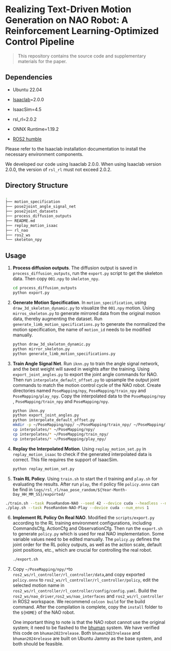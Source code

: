 # Realizing Text-Driven Motion Generation on NAO Robot: A Reinforcement Learning-Optimized Control Pipeline

> This repository contains the source code and supplementary materials for the paper.



## Dependencies

+ Ubuntu 22.04

+ [Isaaclab](https://github.com/isaac-sim/IsaacLab/releases/tag/v2.0.0)=2.0.0

+ IsaacSim=4.5

+ rsl_rl=2.0.2

+ ONNX Runtime=1.19.2

+ [ROS2 humble](https://docs.ros.org/en/humble/Installation.html)

Please refer to the Isaaclab installation documentation to install the necessary environment components.

We developed our code using Isaaclab 2.0.0. When using Isaaclab version 2.0.0, the version of `rsl_rl` must not exceed 2.0.2. 



## Directory Structure

```bash
.
├── motion_specification
├── pose2joint_angle_signal_net
├── pose2joint_datasets
├── process_diffusion_outputs
├── README.md
├── replay_motion_isaac
├── rl_nao
├── ros2_ws
└── skeleton_npy
```



## Usage

1. **Process diffusion outputs**.  The diffusion output is saved in `process_diffusion_outputs`, run the `export.py` script to get the skeleton data. Then copy `001.npy` to `skeleton_npy`.

   ```bash
   cd process_diffusion_outputs
   python export.py
   ```

2. **Generate Motion Specification**. In `motion_specification`, using `draw_3d_skeleton_dynamic.py` to visualize the `001.npy` motion. Using `mirros_skeleton.py` to generate mirrored data from the original motion data, thereby augmenting the dataset. Run `generate_limb_motion_specifications.py` to generate the normalized the motion specification, the name of `motion_id` needs to be modified manually.

   ```bash
   python draw_3d_skeleton_dynamic.py
   python mirror_skeleton.py 
   python generate_limb_motion_specifications.py
   ```

3. **Train Angle Signal Net**. Run `iknn.py` to train the angle signal network, and the best weight will saved in weights after the training. Using `export_joint_angles.py` to export the joint angle commands for NAO. Then run `interpolate_default_offset.py` to upsample the output joint commands to match the motion control cycle of the NAO robot. Create directories named `PoseMapping/npy`, `PoseMapping/train_npy` and `PoseMapping/play_npy`. Copy the interpolated data to the `PoseMapping/npy` , `PoseMapping/train_npy` and `PoseMapping/npy`.

   ```bash
   python iknn.py
   python export_joint_angles.py
   python interpolate_default_offset.py
   mkdir -p ~/PoseMapping/npy/ ~/PoseMapping/train_npy/ ~/PoseMapping/play_npy/
   cp interpolates/* ~/PoseMapping/npy/
   cp interpolates/* ~/PoseMapping/train_npy/
   cp interpolates/* ~/PoseMapping/play_npy/
   ```

4. **Replay the Interpolated Motion**.  Using `replay_motion_set.py` in `replay_motion_isaac` to check if the generated interpolated data is correct. This file requires the support of IsaacSim. 

   ```bash
   python replay_motion_set.py
   ```

5.  **Train RL Policy**. Using `train.sh` to start the rl training and `play.sh` for evaluating the results. After run `play`, the rl policy file `policy.onnx` can be find in `logs/rsl_rl/nao_pose_random/${Year-Month-Day_HH_MM_SS}/exported/`

   ```bash
   ./train.sh --task PoseRandom-NAO --seed 42 --device cuda --headless --num_envs 4096
   ./play.sh --task PoseRandom-NAO-Play --device cuda --num_envs 1
   ```

6. **Implement RL Policy On Real NAO**. Modified the `scripts/export.py` according to the RL training environment configurations, including CommandsCfg, ActionCfg and ObservationCfg. Then run the `export.sh` to generate `policy.py` which is used for real NAO implementation. Some variable values need to be edited manually. The `policy.py` defines the joint order for the RL policy outputs, as well as the action scale, default joint positions, etc., which are crucial for controlling the real robot.

   ```bash
   ./export.sh
   ```

7. Copy `~/PoseMapping/npy/*`to `ros2_ws/rl_controller/rl_controller/data`,and copy exported  `policy.onnx` to `ros2_ws/rl_controller/rl_controller/policy`, edit the selected motion name in `ros2_ws/rl_controller/rl_controller/config/config.yaml`. Build the `ros2_ws/nao_driver`,`ros2_ws/nao_interfaces` and `ros2_ws/rl_controller` in ROS2 workspace. We recommend `colcon build` for the build command. After the compilation is complete, copy the `install` folder to the `${HOME}` of the NAO robot.

   One important thing to note is that the NAO robot cannot use the original system; it need to be flashed to the [bhuman](https://docs.b-human.de/coderelease2024/) system. We have verified this code on `bhuman2023release`. Both `bhuman2023release` and `bhuman2024release` are built on Ubuntu Jammy as the base system, and both should be feasible.

 
